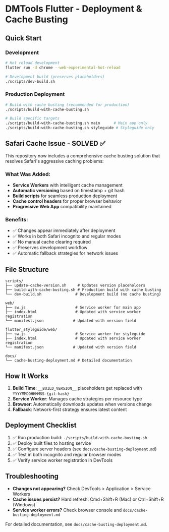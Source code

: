# DMTools Flutter - Deployment & Cache Busting

## Quick Start

### Development
```bash
# Hot reload development
flutter run -d chrome --web-experimental-hot-reload

# Development build (preserves placeholders)
./scripts/dev-build.sh
```

### Production Deployment
```bash
# Build with cache busting (recommended for production)
./scripts/build-with-cache-busting.sh

# Build specific targets
./scripts/build-with-cache-busting.sh main      # Main app only
./scripts/build-with-cache-busting.sh styleguide # Styleguide only
```

## Safari Cache Issue - SOLVED ✅

This repository now includes a comprehensive cache busting solution that resolves Safari's aggressive caching problems:

### What Was Added:
- **Service Workers** with intelligent cache management
- **Automatic versioning** based on timestamp + git hash
- **Build scripts** for seamless production deployment
- **Cache control headers** for proper browser behavior
- **Progressive Web App** compatibility maintained

### Benefits:
- ✅ Changes appear immediately after deployment
- ✅ Works in both Safari incognito and regular modes
- ✅ No manual cache clearing required
- ✅ Preserves development workflow
- ✅ Automatic fallback strategies for network issues

## File Structure

```
scripts/
├── update-cache-version.sh     # Updates version placeholders
├── build-with-cache-busting.sh # Production build with cache busting
└── dev-build.sh               # Development build (no cache busting)

web/
├── sw.js                      # Service worker for main app
├── index.html                 # Updated with service worker registration
└── manifest.json             # Updated with version field

flutter_styleguide/web/
├── sw.js                      # Service worker for styleguide
├── index.html                 # Updated with service worker registration
└── manifest.json             # Updated with version field

docs/
└── cache-busting-deployment.md # Detailed documentation
```

## How It Works

1. **Build Time**: `__BUILD_VERSION__` placeholders get replaced with `YYYYMMDDHHMMSS-{git-hash}`
2. **Service Worker**: Manages cache strategies per resource type
3. **Browser**: Automatically downloads updates when versions change
4. **Fallback**: Network-first strategy ensures latest content

## Deployment Checklist

1. ✅ Run production build: `./scripts/build-with-cache-busting.sh`
2. ✅ Deploy built files to hosting service
3. ✅ Configure server headers (see `docs/cache-busting-deployment.md`)
4. ✅ Test in both incognito and regular browser modes
5. ✅ Verify service worker registration in DevTools

## Troubleshooting

- **Changes not appearing?** Check DevTools > Application > Service Workers
- **Cache issues persist?** Hard refresh: Cmd+Shift+R (Mac) or Ctrl+Shift+R (Windows)
- **Service worker errors?** Check browser console and `docs/cache-busting-deployment.md`

For detailed documentation, see `docs/cache-busting-deployment.md`.